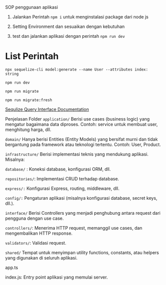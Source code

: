 SOP penggunaan aplikasi

1. Jalankan Perintah `npm i` untuk menginstalasi package dari node js

2. Setting Environment dan sesuaikan dengan kebutuhan

3. test dan jalankan aplikasi dengan perintah ` npm run dev `


# List Perintah

` npx sequelize-cli model:generate --name User --attributes index: string `

` npm run dev `

` npm run migrate `

` npm run migrate:fresh `

[Sequlize Query Interface Documentation](https://sequelize.org/api/v6/class/src/dialects/abstract/query-interface.js~queryinterface#instance-method-addConstraint)


Penjelasan Folder
`application/`
Berisi use cases (business logic) yang mengatur bagaimana data diproses. Contoh: service untuk membuat user, menghitung harga, dll.

`domain/`
Hanya berisi Entities (Entity Models) yang bersifat murni dan tidak bergantung pada framework atau teknologi tertentu. Contoh: User, Product.

`infrastructure/`
Berisi implementasi teknis yang mendukung aplikasi. Misalnya:

`database/` : Koneksi database, konfigurasi ORM, dll.

`repositories/`: Implementasi CRUD terhadap database.

`express/:` Konfigurasi Express, routing, middleware, dll.

`config/:` Pengaturan aplikasi (misalnya konfigurasi database, secret keys, dll.).

`interface/`
Berisi Controllers yang menjadi penghubung antara request dari pengguna dengan use case.

`controllers/`: Menerima HTTP request, memanggil use cases, dan mengembalikan HTTP response.

`validators/`: Validasi request.

`shared/`
Tempat untuk menyimpan utility functions, constants, atau helpers yang digunakan di seluruh aplikasi.

app.ts

index.js: Entry point aplikasi yang memulai server.